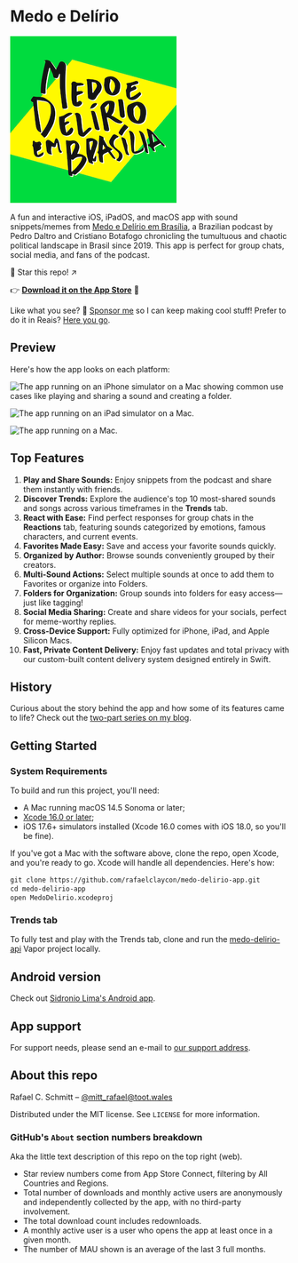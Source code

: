 # Medo e Delírio

![Medo e Delírio em Brasília written over a bright yellow and green background calling back to the Brazilian flag.](MedoDelirioBrasilia/Resources/readme_logo.png)

A fun and interactive iOS, iPadOS, and macOS app with sound snippets/memes from [Medo e Delírio em Brasília](https://podcasts.apple.com/br/podcast/medo-e-del%C3%ADrio-em-bras%C3%ADlia/id1502134265), a Brazilian podcast by Pedro Daltro and Cristiano Botafogo chronicling the tumultuous and chaotic political landscape in Brasil since 2019. This app is perfect for group chats, social media, and fans of the podcast.

🌟 Star this repo! ↗️

👉 [**Download it on the App Store**](https://apps.apple.com/br/app/medo-e-del%C3%ADrio/id1625199878) 📲

Like what you see? 🐙 [Sponsor me](https://github.com/sponsors/rafaelclaycon) so I can keep making cool stuff! Prefer to do it in Reais? [Here you go](https://apoia.se/app-medo-delirio-ios).

## Preview

Here's how the app looks on each platform:

![The app running on an iPhone simulator on a Mac showing common use cases like playing and sharing a sound and creating a folder.](MedoDelirioBrasilia/Resources/readme_demo_iphone.gif)

![The app running on an iPad simulator on a Mac.](MedoDelirioBrasilia/Resources/readme_demo_ipad.gif)

![The app running on a Mac.](MedoDelirioBrasilia/Resources/readme_demo_mac.gif)

## Top Features

1. **Play and Share Sounds:** Enjoy snippets from the podcast and share them instantly with friends.
1. **Discover Trends:** Explore the audience's top 10 most-shared sounds and songs across various timeframes in the **Trends** tab.
1. **React with Ease:** Find perfect responses for group chats in the **Reactions** tab, featuring sounds categorized by emotions, famous characters, and current events.
1. **Favorites Made Easy:** Save and access your favorite sounds quickly.
1. **Organized by Author:** Browse sounds conveniently grouped by their creators.
1. **Multi-Sound Actions:** Select multiple sounds at once to add them to Favorites or organize into Folders.
1. **Folders for Organization:** Group sounds into folders for easy access—just like tagging!
1. **Social Media Sharing:** Create and share videos for your socials, perfect for meme-worthy replies.
1. **Cross-Device Support:** Fully optimized for iPhone, iPad, and Apple Silicon Macs.
1. **Fast, Private Content Delivery:** Enjoy fast updates and total privacy with our custom-built content delivery system designed entirely in Swift.

## History

Curious about the story behind the app and how some of its features came to life? Check out the [two-part series on my blog](https://from-rafael-with-code.ghost.io/thank-you-bolsonaro-part-1/).

## Getting Started

### System Requirements

To build and run this project, you'll need:

- A Mac running macOS 14.5 Sonoma or later;
- [Xcode 16.0 or later](https://www.xcodes.app/);
- iOS 17.6+ simulators installed (Xcode 16.0 comes with iOS 18.0, so you'll be fine).

If you've got a Mac with the software above, clone the repo, open Xcode, and you're ready to go. Xcode will handle all dependencies. Here's how:

```
git clone https://github.com/rafaelclaycon/medo-delirio-app.git  
cd medo-delirio-app  
open MedoDelirio.xcodeproj
```

### Trends tab

To fully test and play with the Trends tab, clone and run the [medo-delirio-api](https://github.com/rafaelclaycon/medo-delirio-api) Vapor project locally.

## Android version

Check out [Sidronio Lima's Android app](https://play.google.com/store/apps/details?id=br.com.sidroniolima.medo_e_delirio_app).

## App support

For support needs, please send an e-mail to [our support address](mailto:medodeliriosuporte@gmail.com).

## About this repo

Rafael C. Schmitt – [@mitt_rafael@toot.wales](https://toot.wales/@mitt_rafael)

Distributed under the MIT license. See ``LICENSE`` for more information.

### GitHub's `About` section numbers breakdown

Aka the little text description of this repo on the top right (web).

- Star review numbers come from App Store Connect, filtering by All Countries and Regions.
- Total number of downloads and monthly active users are anonymously and independently collected by the app, with no third-party involvement.
- The total download count includes redownloads.
- A monthly active user is a user who opens the app at least once in a given month.
- The number of MAU shown is an average of the last 3 full months.